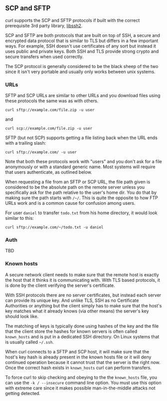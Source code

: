 ## SCP and SFTP

curl supports the SCP and SFTP protocols if built with the correct
prerequisite 3rd party library, [libssh2](https://www.libssh2.org/).

SCP and SFTP are both protocols that are built on top of SSH, a secure and
encrypted data protocol that is similar to TLS but differs in a few important
ways. For example, SSH doesn't use certificates of any sort but instead it
uses public and private keys. Both SSH and TLS provide strong crypto and
secure transfers when used correctly.

The SCP protocol is generally considered to be the black sheep of the two
since it isn't very portable and usually only works between unix systems.

### URLs

SFTP and SCP URLs are similar to other URLs and you download files using these
protocols the same was as with others.

    curl sftp://example.com/file.zip -u user

and

    curl scp://example.com/file.zip -u user

SFTP (but not SCP) supports getting a file listing back when the URL ends with
a trailing slash:

    curl sftp://example.com/ -u user

Note that both these protocols work with "users" and you don't ask for a file
anonymously or with a standard generic name. Most systems will require that
users authenticate, as outlined below.

When requesting a file from an SFTP or SCP URL, the file path given is
considered to be the absolute path on the remote server unless you
specifically ask for the path relative to the user's home dir. You do that by
making sure the path starts with `/~/`. This is quite the opposite to how FTP
URLs work and is a common cause for confusion among users.

For user `daniel` to transfer `todo.txt` from his home directory, it would
look similar to this:

    curl sftp://example.com/~/todo.txt -u daniel

### Auth

TBD

### Known hosts

A secure network client needs to make sure that the remote host is exactly the
host that it thinks it is communicating with. With TLS based protocols, it is
done by the client verifying the server's certificate.

With SSH protocols there are no server certificates, but instead each server
can provide its unique key. And unlike TLS, SSH as no Certificate Authorities
or anything but the client simply has to make sure that the host's key matches
what it already knows (via other means) the server's key should look like.

The matching of keys is typically done using hashes of the key and the file
that the client store the hashes for known servers is often called
`known_hosts` and is put in a dedicated SSH directory. On Linux systems that
is usually called `~/.ssh`.

When curl connects to a SFTP and SCP host, it will make sure that the host's
key hash is already present in the known hosts file or it will deny continued
operation because it cannot trust that the server is the right now. Once the
correct hash exists in `known_hosts` curl can perform transfers.

To force curl to skip checking and obeying to the the `known_hosts` file, you
can use the `-k / --insecure` command line option. You must use this option
with extreme care since it makes possible man-in-the-middle attacks not
getting detected.
